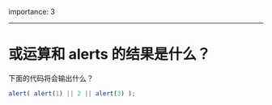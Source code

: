 importance: 3

---

# 或运算和 alerts 的结果是什么？

下面的代码将会输出什么？

```js
alert( alert(1) || 2 || alert(3) );
```

